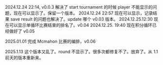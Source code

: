 2024.12.24 22:14, v0.0.3 解决了 start tournament 的时候 player 不能显示的问题，现在可以显示了。保留一个版本。
2024.12.24 22:57 现在可以显示，记录结果 save result 的问题也解决了。update 哪个 v0.03 版本。
2024.12.25.12:30 现在可以显示单循环比赛结束的排名了。v0.04
2024.12.25. 19:40 现在积分循环已经做好了 v0.05

2025.01.01 完成 Mcmahon 比赛的编排，v0.06

2025.1.13 这个版本又乱了。round 不显示了。很多次都修复不了。放弃了。从 1.1 前天的版本重新来。
